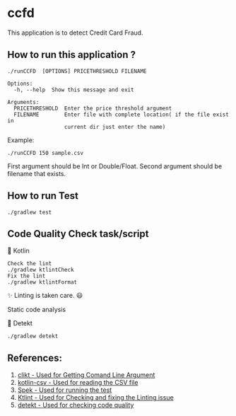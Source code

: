 # ccfd
This application is to detect Credit Card Fraud. 

## How to run this application ?
```$xslt
./runCCFD  [OPTIONS] PRICETHRESHOLD FILENAME

Options:
  -h, --help  Show this message and exit

Arguments:
  PRICETHRESHOLD  Enter the price threshold argument
  FILENAME        Enter file with complete location( if the file exist in
                  current dir just enter the name)

```
Example:
```$xslt
./runCCFD 150 sample.csv
```
First argument should be Int or Double/Float.
Second argument should be filename that exists.

## How to run Test
```$xslt
./gradlew test 
```

## Code Quality Check task/script
:star2: Kotlin
```$xslt
Check the lint
./gradlew ktlintCheck
Fix the lint
./gradlew ktlintFormat
```
:sparkles: Linting is taken care. :smiley:

Static code analysis

:dizzy: Detekt
```$xslt
./gradlew detekt
```

## References:
1. [clikt - Used for Getting Comand Line Argument](https://ajalt.github.io/clikt/) 
2. [kotlin-csv - Used for reading the CSV file](https://github.com/doyaaaaaken/kotlin-csv)
2. [Spek - Used for running the test](https://www.spekframework.org/migration/)
3. [Ktlint - Used for Checking and fixing the Linting issue](https://github.com/pinterest/ktlint)
4. [detekt - Used for checking code quality](https://github.com/detekt/detekt)


